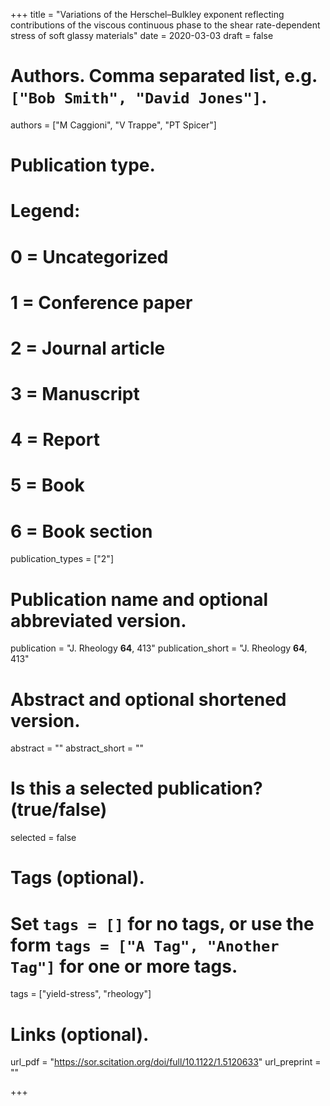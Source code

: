 +++
title = "Variations of the Herschel–Bulkley exponent reflecting contributions of the viscous continuous phase to the shear rate-dependent stress of soft glassy materials"
date = 2020-03-03
draft = false

# Authors. Comma separated list, e.g. `["Bob Smith", "David Jones"]`.
authors = ["M Caggioni", "V Trappe", "PT Spicer"]

# Publication type.
# Legend:
# 0 = Uncategorized
# 1 = Conference paper
# 2 = Journal article
# 3 = Manuscript
# 4 = Report
# 5 = Book
# 6 = Book section
publication_types = ["2"]

# Publication name and optional abbreviated version.
publication = "J. Rheology __64__, 413"
publication_short = "J. Rheology __64__, 413"

# Abstract and optional shortened version.
abstract = ""
abstract_short = ""

# Is this a selected publication? (true/false)
selected = false

# Tags (optional).
#   Set `tags = []` for no tags, or use the form `tags = ["A Tag", "Another Tag"]` for one or more tags.
tags = ["yield-stress", "rheology"]

# Links (optional).
url_pdf = "https://sor.scitation.org/doi/full/10.1122/1.5120633"
url_preprint = ""

+++
